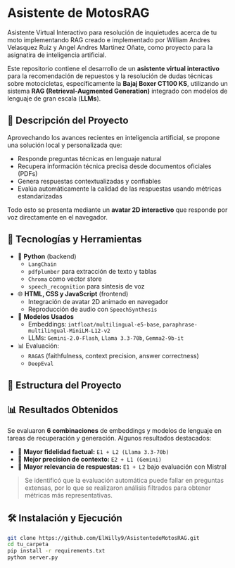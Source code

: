 # Asistente de MotosRAG
Asistente Virtual Interactivo para resolución de inquietudes acerca de tu moto implementando RAG creado e implementado por William Andres Velasquez Ruiz y Angel Andres Martinez Oñate, como proyecto para la asignatira de inteligencia artificial.


Este repositorio contiene el desarrollo de un **asistente virtual interactivo** para la recomendación de repuestos y la resolución de dudas técnicas sobre motocicletas, específicamente la **Bajaj Boxer CT100 KS**, utilizando un sistema **RAG (Retrieval-Augmented Generation)** integrado con modelos de lenguaje de gran escala (**LLMs**).

## 🚀 Descripción del Proyecto

Aprovechando los avances recientes en inteligencia artificial, se propone una solución local y personalizada que:

- Responde preguntas técnicas en lenguaje natural
- Recupera información técnica precisa desde documentos oficiales (PDFs)
- Genera respuestas contextualizadas y confiables
- Evalúa automáticamente la calidad de las respuestas usando métricas estandarizadas

Todo esto se presenta mediante un **avatar 2D interactivo** que responde por voz directamente en el navegador.

## 🧩 Tecnologías y Herramientas

- 🐍 **Python** (backend)
  - `LangChain`
  - `pdfplumber` para extracción de texto y tablas
  - `Chroma` como vector store
  - `speech_recognition` para síntesis de voz
- 🌐 **HTML, CSS y JavaScript** (frontend)
  - Integración de avatar 2D animado en navegador
  - Reproducción de audio con `SpeechSynthesis`
- 🤖 **Modelos Usados**
  - Embeddings: `intfloat/multilingual-e5-base`, `paraphrase-multilingual-MiniLM-L12-v2`
  - LLMs: `Gemini-2.0-Flash`, `Llama 3.3-70b`, `Gemma2-9b-it`
- 📊 Evaluación:
  - `RAGAS` (faithfulness, context precision, answer correctness)
  - `DeepEval`

## 📁 Estructura del Proyecto




## 📊 Resultados Obtenidos

Se evaluaron **6 combinaciones** de embeddings y modelos de lenguaje en tareas de recuperación y generación. Algunos resultados destacados:

- 📌 **Mayor fidelidad factual:** `E1 + L2 (Llama 3.3-70b)`
- 📌 **Mejor precision de contexto:** `E2 + L1 (Gemini)`
- 📌 **Mayor relevancia de respuestas:** `E1 + L2` bajo evaluación con Mistral

> Se identificó que la evaluación automática puede fallar en preguntas extensas, por lo que se realizaron análisis filtrados para obtener métricas más representativas.

## 🛠 Instalación y Ejecución

```bash
git clone https://github.com/ElWilly9/AsistentedeMotosRAG.git
cd tu_carpeta
pip install -r requirements.txt
python server.py


